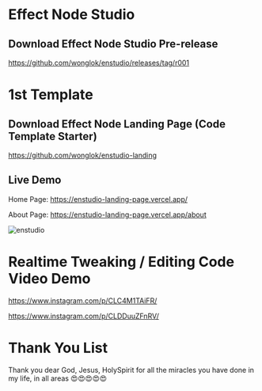 # Effect Node Studio

## Download Effect Node Studio Pre-release
https://github.com/wonglok/enstudio/releases/tag/r001

# 1st Template

## Download Effect Node Landing Page (Code Template Starter)
https://github.com/wonglok/enstudio-landing

## Live Demo

Home Page: 
https://enstudio-landing-page.vercel.app/

About Page: 
https://enstudio-landing-page.vercel.app/about

![enstudio](https://user-images.githubusercontent.com/4082826/107441562-67fbda80-6b70-11eb-8433-868a7a65f78d.png)

# Realtime Tweaking / Editing Code Video Demo
https://www.instagram.com/p/CLC4M1TAiFR/

https://www.instagram.com/p/CLDDuuZFnRV/


# Thank You List

Thank you dear God, Jesus, HolySpirit for all the miracles you have done in my life, in all areas 😍😍😍😍😍
